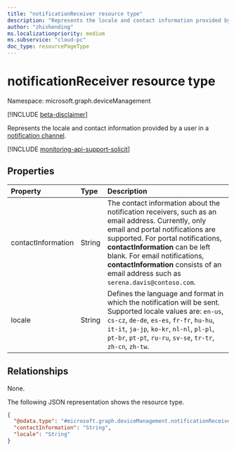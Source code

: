 ```yaml
---
title: "notificationReceiver resource type"
description: "Represents the locale and contact information provided by a user in a notification channel."
author: "zhishending"
ms.localizationpriority: medium
ms.subservice: "cloud-pc"
doc_type: resourcePageType
---
```


# notificationReceiver resource type

Namespace: microsoft.graph.deviceManagement

[!INCLUDE [beta-disclaimer](../../includes/beta-disclaimer.md)]

Represents the locale and contact information provided by a user in a [notification channel](../resources/devicemanagement-notificationchannel.md).

[!INCLUDE [monitoring-api-support-solicit](../includes/monitoring-api-support-solicit.md)]

## Properties

|Property|Type|Description|
|:---|:---|:---|
|contactInformation|String|The contact information about the notification receivers, such as an email address. Currently, only email and portal notifications are supported. For portal notifications, **contactInformation** can be left blank. For email notifications, **contactInformation** consists of an email address such as `serena.davis@contoso.com`.|
|locale|String|Defines the language and format in which the notification will be sent. Supported locale values are: `en-us`, `cs-cz`, `de-de`, `es-es`, `fr-fr`, `hu-hu`, `it-it`, `ja-jp`, `ko-kr`, `nl-nl`, `pl-pl`, `pt-br`, `pt-pt`, `ru-ru`, `sv-se`, `tr-tr`, `zh-cn`, `zh-tw`.|

## Relationships

None.

The following JSON representation shows the resource type.
<!-- {
  "blockType": "resource",
  "@odata.type": "microsoft.graph.deviceManagement.notificationReceiver"
}
-->
``` json
{
  "@odata.type": "#microsoft.graph.deviceManagement.notificationReceiver",
  "contactInformation": "String",
  "locale": "String"
}
```
